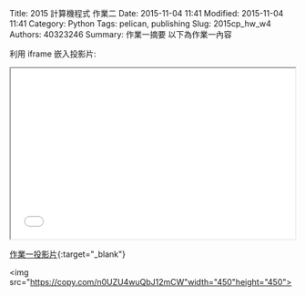 Title: 2015 計算機程式 作業二
Date: 2015-11-04 11:41
Modified: 2015-11-04 11:41
Category: Python
Tags: pelican, publishing
Slug: 2015cp_hw_w4
Authors: 40323246
Summary: 作業一摘要
以下為作業一內容

利用 iframe 嵌入投影片:

<iframe src="simplest2.html" width="500" height="300"></iframe>

[作業一投影片](simplest2.html){:target="_blank"}



<img src="https://copy.com/n0UZU4wuQbJ12mCW"width="450"height="450">
